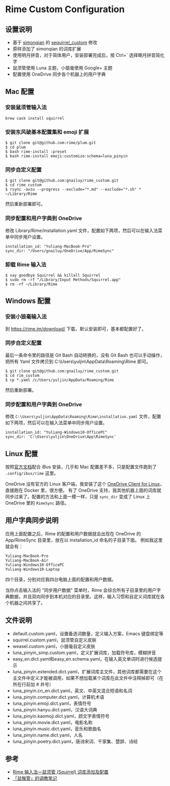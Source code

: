 # Rime Custom Configuration

## 设置说明

* 基于 [simonqian](https://github.com/simonqian) 的 [sequirrel_custom](https://github.com/simonqian/sequirrel_custom) 修改
* 原样添加了 simonqian 的词库扩展
* 使用明月拼音，对于简体用户，安装部署完成后，按 Ctrl+\` 选择朙月拼音简化字
* 鼠须管使用 Luna 主题，小狼毫使用 Google+ 主题
* 配置使用 OneDrive 同步各个机器上的用户字典

## Mac 配置

### 安装鼠须管输入法

```
brew cask install squirrel
```

### 安装东风破基本配置集和 emoji 扩展

```
$ git clone git@github.com:rime/plum.git
$ cd plum
$ bash rime-install :preset
$ bash rime-install emoji:customize:schema=luna_pinyin
```

### 同步自定义配置

```
$ git clone git@github.com:gnailuy/rime_custom.git
$ cd rime_custom
$ rsync -avzu --progress --exclude="*.md" --exclude="*.sh" * ~/Library/Rime
```

然后重新部署即可。

### 同步配置和用户字典到 OneDrive

修改 Library/Rime/installation.yaml 文件，配置如下两项，然后可以在输入法菜单中同步用户设置。

```
installation_id: "Yuliang-MacBook-Pro"
sync_dir: "/Users/gnailuy/OneDrive/App/RimeSync"
```

### 卸载 Rime 输入法

```
$ say goodbye Squirrel && killall Squirrel
$ sudo rm -rf "/Library/Input Methods/Squirrel.app"
$ rm -rf ~/Library/Rime
```

## Windows 配置

### 安装小狼毫输入法

到 https://rime.im/download/ 下载，默认安装即可，基本都配置好了。

### 同步自定义配置

最后一条命令里的路径是 Git Bash 自动转换的，没有 Git Bash 也可以手动操作，把所有 Yaml 文件拷贝到 C:\Users\yuljin\AppData\Roaming\Rime 即可。

```
$ git clone git@github.com:gnailuy/rime_custom.git
$ cd rim_custom
$ cp *.yaml /c/Users/yuljin/AppData/Roaming/Rime
```

然后重新部署。

### 同步配置和用户字典到 OneDrive

修改 `C:\Users\yuljin\AppData\Roaming\Rime\installation.yaml` 文件，配置如下两项，然后可以在输入法菜单中同步用户设置。

```
installation_id: "Yuliang-Windows10-OfficePC"
sync_dir: 'C:\Users\yuljin\OneDrive\App\RimeSync'
```

## Linux 配置

按照[官方文档](https://github.com/rime/home/wiki/RimeWithIBus)配合 iBus 安装，几乎和 Mac 配置差不多，只是配置文件跑到了 `.config/ibus/rime` 这里。

OneDrive 没有官方的 Linux 客户端，我安装了这个 [OneDrive Client for Linux](https://abraunegg.github.io/)，直接跑在 Docker 里，很方便。
有了 OneDrive 支持，我其他机器上面的词库就同步过来了。配置的方法和上面一模一样，只是 `sync_dir` 变成了 Linux 上 OneDrive 里的 `RimeSync` 路径。

## 用户字典同步说明

应用上面配置之后，Rime 的配置和用户数据就会出现在 OneDrive 的 App/RimeSync 目录里，放在以 installation_id 命名的子目录下面。
例如我这里就会有：

```
Yuliang-MacBook-Pro
Yuliang-MacBook-Air
Yuliang-Windows10-OfficePC
Yuliang-Windows10-Laptop
```

四个目录，分别对应我四台电脑上面的配置和用户数据。

当你点击输入法的 "同步用户数据" 菜单时，Rime 会综合所有子目录里的用户字典数据，并且双向同步到本机对应的目录里。这样，输入习惯和自定义词库就在各个机器之间共享了。

## 文件说明

* default.custom.yaml，设置备选词数量，定义输入方案，Emacs 键盘绑定等
* squirrel.custom.yaml，鼠须管自定义皮肤
* weasel.custom.yaml，小狼毫自定义皮肤
* luna_pinyin_simp.custom.yaml，定义扩展词库，加载符号库，模糊拼音
* easy_en.dict.yaml和easy_en.schema.yaml，在输入英文单词时进行候选提示
* luna_pinyin.extended.dict.yaml，扩展词库主文件，其他词库都需要在这个主文件中定义才能被调用，如果不想加载某个词库在此文件中注释掉即可（在所在行前加 # 井号）
* luna_pinyin.cn_en.dict.yaml，英文、中英文混合短语和名词
* luna_pinyin.computer.dict.yaml，计算机术语
* luna_pinyin.emoji.dict.yaml，表情符号
* luna_pinyin.hanyu.dict.yaml，汉语大词典
* luna_pinyin.kaomoji.dict.yaml，颜文字表情符号
* luna_pinyin.movie.dict.yaml，电影名称
* luna_pinyin.music.dict.yaml，音乐和歌曲名
* luna_pinyin.name.dict.yaml，人名
* luna_pinyin.poetry.dict.yaml，唐诗宋词、千家集、楚辞、诗经

## 参考

* [Rime 输入法—鼠须管 (Squirrel) 词库添加及配置](http://www.jianshu.com/p/cffc0ea094a7)
* [「鼠鬚管」的调教笔记](http://scomper.me/post/gtd/-shu-xu-guan-de-diao-jiao-bi-ji)
